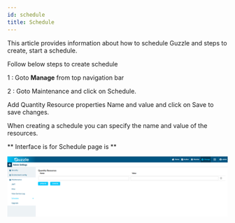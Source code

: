```yaml
---
id: schedule
title: Schedule
---
```

This article provides information about how to schedule Guzzle and steps to create, start a schedule.

Follow below steps to create schedule

1 : Goto **Manage** from top navigation bar

2 : Goto Maintenance and click on Schedule.

Add Quantity Resource properties Name and value and click on Save to save changes.

When creating a schedule you can specify the name and value of the resources.

** Interface is for Schedule page is **

<!-- ![image alt text](/img/docs/how-to-guides/administrator/maintenance/schedule_1.jpg) -->

<a href="https://guzzle.justanalytics.com/img/docs/how-to-guides/administrator/maintenance/schedule_1.png" target="_self" >
    <img width="1000" src="/img/docs/how-to-guides/administrator/maintenance/schedule_1.png" />
</a>
